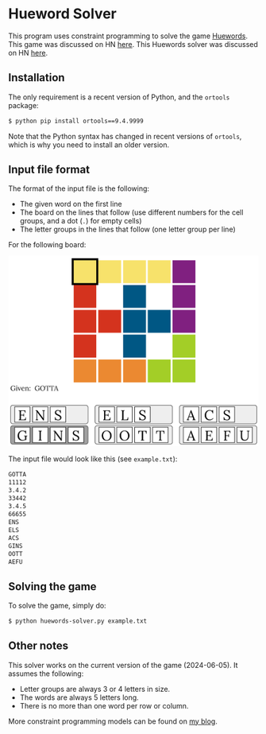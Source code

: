 # Hueword Solver

This program uses constraint programming to solve the game [Huewords](https://huewords.snellman.net/). This game was discussed on HN [here](https://news.ycombinator.com/item?id=40571463). This Huewords solver was discussed on HN [here](https://news.ycombinator.com).

## Installation

The only requirement is a recent version of Python, and the `ortools` package:

```bash
$ python pip install ortools==9.4.9999
```

Note that the Python syntax has changed in recent versions of `ortools`, which is why you need to install an older version.

## Input file format

The format of the input file is the following:

- The given word on the first line
- The board on the lines that follow (use different numbers for the cell groups, and a dot (`.`) for empty cells)
- The letter groups in the lines that follow (one letter group per line)

For the following board:

![](example.png)

The input file would look like this (see `example.txt`):

```
GOTTA
11112
3.4.2
33442
3.4.5
66655
ENS
ELS
ACS
GINS
OOTT
AEFU
```

## Solving the game

To solve the game, simply do:

```bash
$ python huewords-solver.py example.txt
```

## Other notes

This solver works on the current version of the game (2024-06-05). It assumes the following:
- Letter groups are always 3 or 4 letters in size.
- The words are always 5 letters long.
- There is no more than one word per row or column.

More constraint programming models can be found on [my blog](https://pedtsr.ca/).
